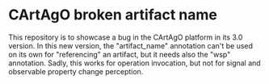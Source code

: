 # CArtAgO broken artifact name

This repository is to showcase a bug in the CArtAgO platform in its 3.0 version.
In this new version, the "artifact_name" annotation can't be used on its own for "referencing" an artifact, but it needs also the "wsp" annotation.
Sadly, this works for operation invocation, but not for signal and observable property change perception.
